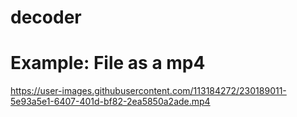 # decoder

# Example: File as a mp4

https://user-images.githubusercontent.com/113184272/230189011-5e93a5e1-6407-401d-bf82-2ea5850a2ade.mp4

